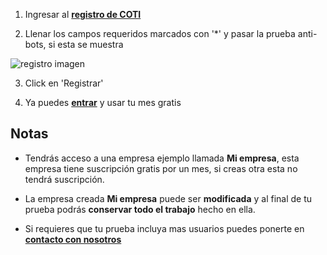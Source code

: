 1. Ingresar al __[registro de COTI](https://app.coti.mx/registro/)__

2. Llenar los campos requeridos marcados con '*' y pasar la prueba anti-bots, si esta se muestra


![registro imagen](https://coti-docs.s3.us-west-2.amazonaws.com/registro/registro-1.png)

  

3. Click en 'Registrar'

4. Ya puedes __[entrar](https://app.coti.mx/admin/)__ y usar tu mes gratis

  

## Notas

  

- Tendrás acceso a una empresa ejemplo llamada **Mi empresa**, esta empresa tiene suscripción gratis por un mes, si creas otra esta no tendrá suscripción.

- La empresa creada **Mi empresa** puede ser **modificada** y al final de tu prueba podrás **conservar todo el trabajo** hecho en ella.

- Si requieres que tu prueba incluya mas usuarios puedes ponerte en __[contacto con nosotros](/contacto/)__